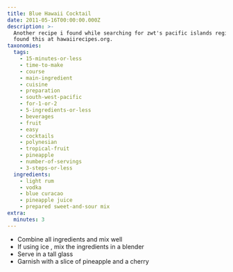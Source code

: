 ```yaml
---
title: Blue Hawaii Cocktail
date: 2011-05-16T00:00:00.000Z
description: >-
  Another recipe i found while searching for zwt's pacific islands region. 
  found this at hawaiirecipes.org.
taxonomies:
  tags:
    - 15-minutes-or-less
    - time-to-make
    - course
    - main-ingredient
    - cuisine
    - preparation
    - south-west-pacific
    - for-1-or-2
    - 5-ingredients-or-less
    - beverages
    - fruit
    - easy
    - cocktails
    - polynesian
    - tropical-fruit
    - pineapple
    - number-of-servings
    - 3-steps-or-less
  ingredients:
    - light rum
    - vodka
    - blue curacao
    - pineapple juice
    - prepared sweet-and-sour mix
extra:
  minutes: 3
---
```

 - Combine all ingredients and mix well
 - If using ice , mix the ingredients in a blender
 - Serve in a tall glass
 - Garnish with a slice of pineapple and a cherry
